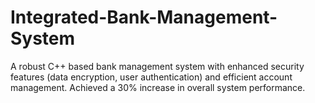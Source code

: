 # Integrated-Bank-Management-System
A robust C++ based bank management system with enhanced security features (data encryption, user authentication) and efficient account management. Achieved a 30% increase in overall system performance.
